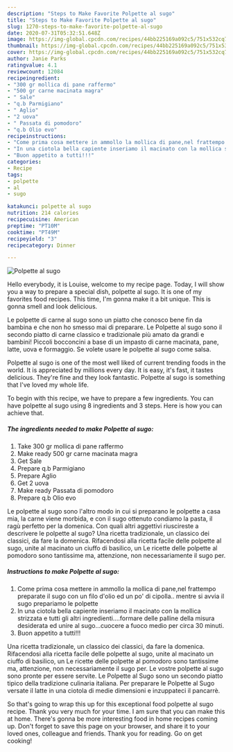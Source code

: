 ```yaml
---
description: "Steps to Make Favorite Polpette al sugo"
title: "Steps to Make Favorite Polpette al sugo"
slug: 1270-steps-to-make-favorite-polpette-al-sugo
date: 2020-07-31T05:32:51.648Z
image: https://img-global.cpcdn.com/recipes/44bb225169a092c5/751x532cq70/polpette-al-sugo-recipe-main-photo.jpg
thumbnail: https://img-global.cpcdn.com/recipes/44bb225169a092c5/751x532cq70/polpette-al-sugo-recipe-main-photo.jpg
cover: https://img-global.cpcdn.com/recipes/44bb225169a092c5/751x532cq70/polpette-al-sugo-recipe-main-photo.jpg
author: Janie Parks
ratingvalue: 4.1
reviewcount: 12084
recipeingredient:
- "300 gr mollica di pane raffermo"
- "500 gr carne macinata magra"
- " Sale"
- "q.b Parmigiano"
- " Aglio"
- "2 uova"
- " Passata di pomodoro"
- "q.b Olio evo"
recipeinstructions:
- "Come prima cosa mettere in ammollo la mollica di pane,nel frattempo preparate il sugo con un filo d&#39;olio ed un po&#39; di cipolla.. mentre si avvia il sugo prepariamo le polpette"
- "In una ciotola bella capiente inseriamo il macinato con la mollica strizzata e tutti gli altri ingredienti....formare delle palline della misura desiderata ed unire al sugo...cuocere a fuoco medio per circa 30 minuti."
- "Buon appetito a tutti!!!"
categories:
- Recipe
tags:
- polpette
- al
- sugo

katakunci: polpette al sugo 
nutrition: 214 calories
recipecuisine: American
preptime: "PT10M"
cooktime: "PT49M"
recipeyield: "3"
recipecategory: Dinner

---
```



![Polpette al sugo](https://img-global.cpcdn.com/recipes/44bb225169a092c5/751x532cq70/polpette-al-sugo-recipe-main-photo.jpg)

Hello everybody, it is Louise, welcome to my recipe page. Today, I will show you a way to prepare a special dish, polpette al sugo. It is one of my favorites food recipes. This time, I'm gonna make it a bit unique. This is gonna smell and look delicious.

Le polpette di carne al sugo sono un piatto che conosco bene fin da bambina e che non ho smesso mai di preparare. Le Polpette al sugo sono il secondo piatto di carne classico e tradizionale più amato da grandi e bambini! Piccoli bocconcini a base di un impasto di carne macinata, pane, latte, uova e formaggio. Se volete usare le polpette al sugo come salsa.

Polpette al sugo is one of the most well liked of current trending foods in the world. It is appreciated by millions every day. It is easy, it's fast, it tastes delicious. They're fine and they look fantastic. Polpette al sugo is something that I've loved my whole life.


To begin with this recipe, we have to prepare a few ingredients. You can have polpette al sugo using 8 ingredients and 3 steps. Here is how you can achieve that.

<!--inarticleads1-->

##### The ingredients needed to make Polpette al sugo:

1. Take 300 gr mollica di pane raffermo
1. Make ready 500 gr carne macinata magra
1. Get  Sale
1. Prepare q.b Parmigiano
1. Prepare  Aglio
1. Get 2 uova
1. Make ready  Passata di pomodoro
1. Prepare q.b Olio evo


Le polpette al sugo sono l&#39;altro modo in cui si preparano le polpette a casa mia, la carne viene morbida, e con il sugo ottenuto condiamo la pasta, il ragù perfetto per la domenica. Con quali altri aggettivi riuscireste a descrivere le polpette al sugo? Una ricetta tradizionale, un classico dei classici, da fare la domenica. Rifacendosi alla ricetta facile delle polpette al sugo, unite al macinato un ciuffo di basilico, un Le ricette delle polpette al pomodoro sono tantissime ma, attenzione, non necessariamente il sugo per. 

<!--inarticleads2-->

##### Instructions to make Polpette al sugo:

1. Come prima cosa mettere in ammollo la mollica di pane,nel frattempo preparate il sugo con un filo d&#39;olio ed un po&#39; di cipolla.. mentre si avvia il sugo prepariamo le polpette
1. In una ciotola bella capiente inseriamo il macinato con la mollica strizzata e tutti gli altri ingredienti....formare delle palline della misura desiderata ed unire al sugo...cuocere a fuoco medio per circa 30 minuti.
1. Buon appetito a tutti!!!


Una ricetta tradizionale, un classico dei classici, da fare la domenica. Rifacendosi alla ricetta facile delle polpette al sugo, unite al macinato un ciuffo di basilico, un Le ricette delle polpette al pomodoro sono tantissime ma, attenzione, non necessariamente il sugo per. Le vostre polpette al sugo sono pronte per essere servite. Le Polpette al Sugo sono un secondo piatto tipico della tradizione culinaria italiana. Per preparare le Polpette al Sugo versate il latte in una ciotola di medie dimensioni e inzuppateci il pancarrè. 

So that's going to wrap this up for this exceptional food polpette al sugo recipe. Thank you very much for your time. I am sure that you can make this at home. There's gonna be more interesting food in home recipes coming up. Don't forget to save this page on your browser, and share it to your loved ones, colleague and friends. Thank you for reading. Go on get cooking!
